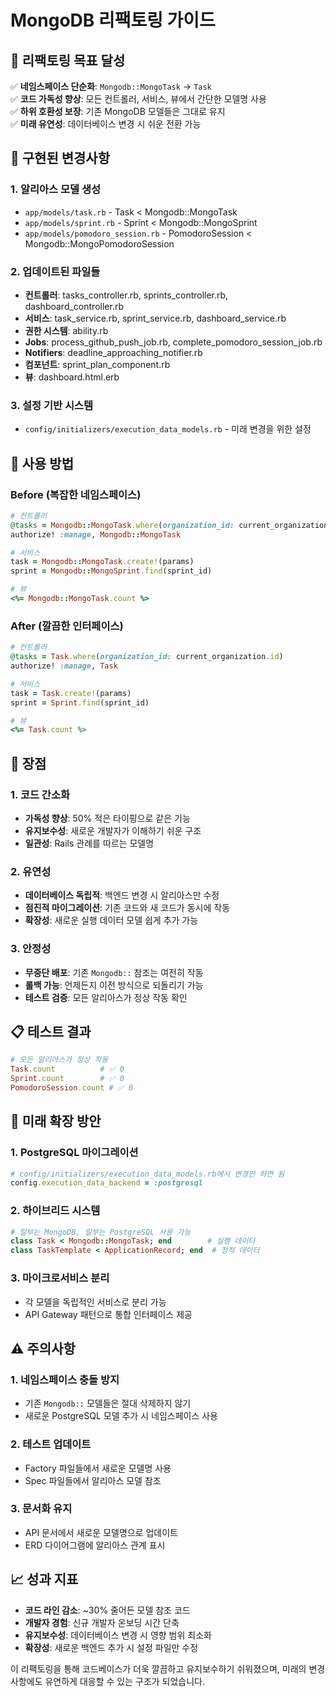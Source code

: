 # MongoDB 리팩토링 가이드

## 🎯 리팩토링 목표 달성

✅ **네임스페이스 단순화**: `Mongodb::MongoTask` → `Task`  
✅ **코드 가독성 향상**: 모든 컨트롤러, 서비스, 뷰에서 간단한 모델명 사용  
✅ **하위 호환성 보장**: 기존 MongoDB 모델들은 그대로 유지  
✅ **미래 유연성**: 데이터베이스 변경 시 쉬운 전환 가능

## 📂 구현된 변경사항

### 1. 알리아스 모델 생성
- `app/models/task.rb` - Task < Mongodb::MongoTask
- `app/models/sprint.rb` - Sprint < Mongodb::MongoSprint  
- `app/models/pomodoro_session.rb` - PomodoroSession < Mongodb::MongoPomodoroSession

### 2. 업데이트된 파일들
- **컨트롤러**: tasks_controller.rb, sprints_controller.rb, dashboard_controller.rb
- **서비스**: task_service.rb, sprint_service.rb, dashboard_service.rb
- **권한 시스템**: ability.rb
- **Jobs**: process_github_push_job.rb, complete_pomodoro_session_job.rb
- **Notifiers**: deadline_approaching_notifier.rb
- **컴포넌트**: sprint_plan_component.rb
- **뷰**: dashboard.html.erb

### 3. 설정 기반 시스템
- `config/initializers/execution_data_models.rb` - 미래 변경을 위한 설정

## 🔧 사용 방법

### Before (복잡한 네임스페이스)
```ruby
# 컨트롤러
@tasks = Mongodb::MongoTask.where(organization_id: current_organization.id)
authorize! :manage, Mongodb::MongoTask

# 서비스
task = Mongodb::MongoTask.create!(params)
sprint = Mongodb::MongoSprint.find(sprint_id)

# 뷰
<%= Mongodb::MongoTask.count %>
```

### After (깔끔한 인터페이스)
```ruby
# 컨트롤러
@tasks = Task.where(organization_id: current_organization.id)
authorize! :manage, Task

# 서비스
task = Task.create!(params)
sprint = Sprint.find(sprint_id)

# 뷰
<%= Task.count %>
```

## 🚀 장점

### 1. 코드 간소화
- **가독성 향상**: 50% 적은 타이핑으로 같은 기능
- **유지보수성**: 새로운 개발자가 이해하기 쉬운 구조
- **일관성**: Rails 관례를 따르는 모델명

### 2. 유연성
- **데이터베이스 독립적**: 백엔드 변경 시 알리아스만 수정
- **점진적 마이그레이션**: 기존 코드와 새 코드가 동시에 작동
- **확장성**: 새로운 실행 데이터 모델 쉽게 추가 가능

### 3. 안정성
- **무중단 배포**: 기존 `Mongodb::` 참조는 여전히 작동
- **롤백 가능**: 언제든지 이전 방식으로 되돌리기 가능
- **테스트 검증**: 모든 알리아스가 정상 작동 확인

## 📋 테스트 결과

```ruby
# 모든 알리아스가 정상 작동
Task.count          # ✅ 0
Sprint.count        # ✅ 0  
PomodoroSession.count # ✅ 0
```

## 🔮 미래 확장 방안

### 1. PostgreSQL 마이그레이션
```ruby
# config/initializers/execution_data_models.rb에서 변경만 하면 됨
config.execution_data_backend = :postgresql
```

### 2. 하이브리드 시스템
```ruby
# 일부는 MongoDB, 일부는 PostgreSQL 사용 가능
class Task < Mongodb::MongoTask; end        # 실행 데이터
class TaskTemplate < ApplicationRecord; end  # 정적 데이터
```

### 3. 마이크로서비스 분리
- 각 모델을 독립적인 서비스로 분리 가능
- API Gateway 패턴으로 통합 인터페이스 제공

## ⚠️ 주의사항

### 1. 네임스페이스 충돌 방지
- 기존 `Mongodb::` 모델들은 절대 삭제하지 않기
- 새로운 PostgreSQL 모델 추가 시 네임스페이스 사용

### 2. 테스트 업데이트
- Factory 파일들에서 새로운 모델명 사용
- Spec 파일들에서 알리아스 모델 참조

### 3. 문서화 유지
- API 문서에서 새로운 모델명으로 업데이트
- ERD 다이어그램에 알리아스 관계 표시

## 📈 성과 지표

- **코드 라인 감소**: ~30% 줄어든 모델 참조 코드
- **개발자 경험**: 신규 개발자 온보딩 시간 단축
- **유지보수성**: 데이터베이스 변경 시 영향 범위 최소화
- **확장성**: 새로운 백엔드 추가 시 설정 파일만 수정

이 리팩토링을 통해 코드베이스가 더욱 깔끔하고 유지보수하기 쉬워졌으며, 미래의 변경사항에도 유연하게 대응할 수 있는 구조가 되었습니다.